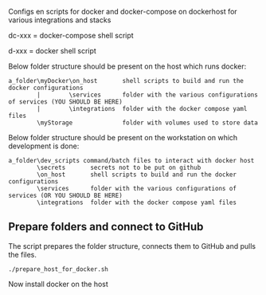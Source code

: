 Configs en scripts for docker and docker-compose on dockerhost for various integrations and stacks

dc-xxx = docker-compose shell script

d-xxx  = docker shell script

Below folder structure should be present on the host which runs docker:
```
a_folder\myDocker\on_host       shell scripts to build and run the docker configurations
        |        \services      folder with the various configurations of services (YOU SHOULD BE HERE)
        |        \integrations  folder with the docker compose yaml files 
        \myStorage              folder with volumes used to store data
```

Below folder structure should be present on the workstation on which development is done:
```
a_folder\dev_scripts command/batch files to interact with docker host
        \secrets       secrets not to be put on github
        \on_host       shell scripts to build and run the docker configurations
        \services      folder with the various configurations of services (OR YOU SHOULD BE HERE)    
        \integrations  folder with the docker compose yaml files
```

## Prepare folders and connect to GitHub
The script prepares the folder structure, connects them to GitHub and pulls the files.

```shell
./prepare_host_for_docker.sh
```

Now install docker on the host
